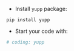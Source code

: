 - Install `yupp` package:
```
pip install yupp
```
- Start your code with:
```py
# coding: yupp
```
